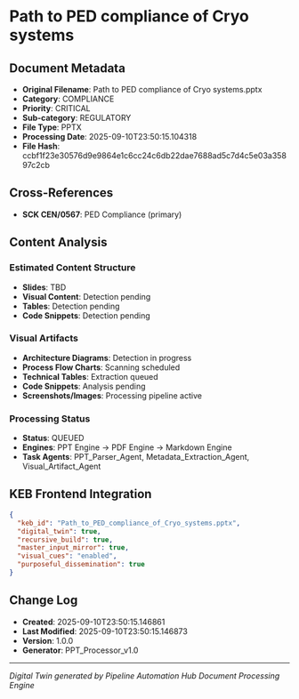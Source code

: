 # Path to PED compliance of Cryo systems

## Document Metadata
- **Original Filename**: Path to PED compliance of Cryo systems.pptx
- **Category**: COMPLIANCE
- **Priority**: CRITICAL
- **Sub-category**: REGULATORY
- **File Type**: PPTX
- **Processing Date**: 2025-09-10T23:50:15.104318
- **File Hash**: ccbf1f23e30576d9e9864e1c6cc24c6db22dae7688ad5c7d4c5e03a35897c2cb

## Cross-References
- **SCK CEN/0567**: PED Compliance (primary)

## Content Analysis
### Estimated Content Structure
- **Slides**: TBD
- **Visual Content**: Detection pending
- **Tables**: Detection pending
- **Code Snippets**: Detection pending

### Visual Artifacts
- **Architecture Diagrams**: Detection in progress
- **Process Flow Charts**: Scanning scheduled  
- **Technical Tables**: Extraction queued
- **Code Snippets**: Analysis pending
- **Screenshots/Images**: Processing pipeline active

### Processing Status
- **Status**: QUEUED
- **Engines**: PPT Engine → PDF Engine → Markdown Engine
- **Task Agents**: PPT_Parser_Agent, Metadata_Extraction_Agent, Visual_Artifact_Agent

## KEB Frontend Integration
```json
{
  "keb_id": "Path_to_PED_compliance_of_Cryo_systems.pptx",
  "digital_twin": true,
  "recursive_build": true,
  "master_input_mirror": true,
  "visual_cues": "enabled",
  "purposeful_dissemination": true
}
```

## Change Log
- **Created**: 2025-09-10T23:50:15.146861
- **Last Modified**: 2025-09-10T23:50:15.146873
- **Version**: 1.0.0
- **Generator**: PPT_Processor_v1.0

---
*Digital Twin generated by Pipeline Automation Hub Document Processing Engine*
